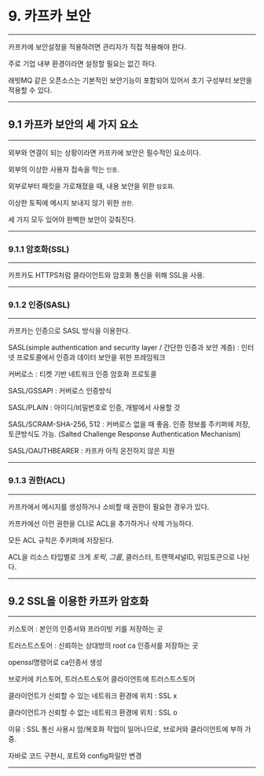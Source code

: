 # 9. 카프카 보안

---
카프카에 보안설정을 적용하려면 관리자가 직접 적용해야 한다.

주로 기업 내부 환경이라면 설정할 필요는 없긴 하다.

래빗MQ 같은 오픈소스는 기본적인 보안기능이 포함되어 있어서 초기 구성부터 보안을 적용할 수 있다.

---
## 9.1 카프카 보안의 세 가지 요소

---
외부와 연결이 되는 상황이라면 카프카에 보안은 필수적인 요소이다.

외부의 이상한 사용자 접속을 막는 `인증`.

외부로부터 패킷을 가로채졌을 때, 내용 보안을 위한 `암호화`.

이상한 토픽에 메시지 보내지 않기 위한 `권한`.

세 가지 모두 있어야 완벽한 보안이 갖춰진다.

---
### 9.1.1 암호화(SSL)

---
카프카도 HTTPS처럼 클라이언트와 암호화 통신을 위해 SSL을 사용.


---
### 9.1.2 인증(SASL)

---

카프카는 인증으로 SASL 방식을 이용한다.

SASL(simple authentication and security layer / 간단한 인증과 보안 계층) : 인터넷 프로토콜에서 인증과 데이터 보안을 위한 프레임워크

커버로스 : 티켓 기반 네트워크 인증 암호화 프로토콜

SASL/GSSAPI : 커버로스 인증방식

SASL/PLAIN : 아이디/비밀번호로 인증, 개발에서 사용할 것

SASL/SCRAM-SHA-256, 512 : 커버로스 없을 때 좋음. 인증 정보를 주키퍼에 저장, 토큰방식도 가능. (Salted Challenge Response Authentication Mechanism)

SASL/OAUTHBEARER : 카프카 아직 온전하지 않은 지원

---
### 9.1.3 권한(ACL)

---
카프카에서 메시지를 생성하거나 소비할 때 권한이 필요한 경우가 있다.

카프카에선 이런 권한을 CLI로 ACL을 추가하거나 삭제 가능하다.

모든 ACL 규칙은 주키퍼에 저장된다.

ACL을 리소스 타입별로 크게 _토픽_, _그룹_, 클러스터, 트랜잭셔널ID, 위임토큰으로 나뉜다.


---
## 9.2 SSL을 이용한 카프카 암호화

---
키스토어 : 본인의 인증서와 프라이빗 키를 저장하는 곳

트러스트스토어 : 신뢰하는 상대방의 root ca 인증서를 저장하는 곳

openssl명령어로 ca인증서 생성

브로커에 키스토어, 트러스트스토어
클라이언트에 트러스트스토어

클라이언트가 신뢰할 수 있는 네트워크 환경에 위치 : SSL x

클라이언트가 신뢰할 수 없는 네트워크 환경에 위치 : SSL o

이유 : SSL 통신 사용시 암/복호화 작업이 일어나므로, 브로커와 클라이언트에 부하 가중.

자바로 코드 구현시, 포트와 config파일만 변경

---
